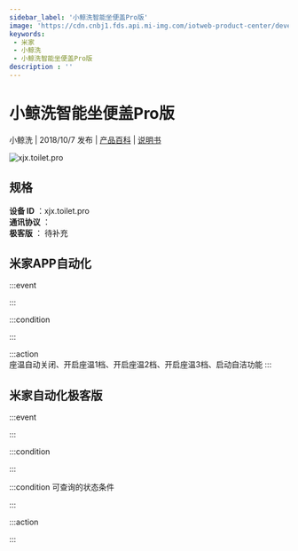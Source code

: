 ```yaml
---
sidebar_label: '小鲸洗智能坐便盖Pro版'
image: 'https://cdn.cnbj1.fds.api.mi-img.com/iotweb-product-center/developer_1592880517501QfuKogsb.png?GalaxyAccessKeyId=AKVGLQWBOVIRQ3XLEW&Expires=9223372036854775807&Signature=IMhWU1r7IBOhynwxsgeNT4tX2wY='
keywords: 
 - 米家
 - 小鲸洗
 - 小鲸洗智能坐便盖Pro版
description : ''
---
```

# 小鲸洗智能坐便盖Pro版

小鲸洗 | 2018/10/7 发布 | [产品百科](https://home.mi.com/webapp/content/baike/product/index.html?model=xjx.toilet.pro/) | [说明书](https://home.mi.com/views/introduction.html?model=xjx.toilet.pro&region=cn)

![xjx.toilet.pro](https://cdn.cnbj1.fds.api.mi-img.com/iotweb-product-center/developer_1592880517501QfuKogsb.png?GalaxyAccessKeyId=AKVGLQWBOVIRQ3XLEW&Expires=9223372036854775807&Signature=IMhWU1r7IBOhynwxsgeNT4tX2wY=)

## 规格  
> 
**设备 ID** ：xjx.toilet.pro  
**通讯协议** ：  
**极客版**  ： 待补充 


## 米家APP自动化  

:::event  

:::

:::condition  

:::

:::action   
座温自动关闭、开启座温1档、开启座温2档、开启座温3档、启动自洁功能
:::

## 米家自动化极客版  

:::event  

:::

:::condition  

:::

:::condition 可查询的状态条件  

:::

:::action  

:::

        
